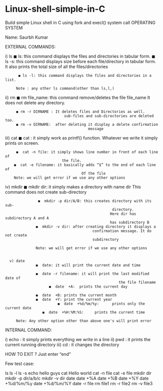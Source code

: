 # Linux-shell-simple-in-C
Build simple Linux shell in C using fork and execl() system call 
              OPERATING SYSTEM
              
Name: Saurbh Kumar

EXTERNAL COMMANDS:

i) ls
          ◼ ls:   this command displays the files and directories in tabular
                    form.
          ◼ ls -s: this command displays size before each file/directory in 
                       tabular form.
                       It also prints the total size of all the files/directories

          ◼ ls -l: this command displays the files and directories in a list.

         Note : any other ls command(other than ls,l,)

ii) rm
         ◼ rm file_name: this command remove/deletes the file file_name
                                    It does not delete any directory. 

         ◼ rm -r DIRNAME : It deletes files and Directories as well.
                               sub-files and sub-directories are deleted too.
         ◼ rm -v DIRNAME:  after deleting it display a delete confirmation 
                                          message

iii) cat
       ◼ cat :  it simply work as printf() function. Whatever we write it
                      simply prints on screen.
         
         ◼  cat -n file: it simply shows line number in front of each line of 
                              the file.
        ◼  cat -e filename: it basically adds “$” to the end of each line of 
                                       Of the file
        Note: we will get error if we use any other options 

 iv) mkdir
               ◼  mkdir dir: it simply makes a directory with name dir
                                         This command does not create sub-directory

                   ◼  mkdir -p dir/A/B: this creates directory with its sub-
                                                     directory.
                                                    Here dir has subdirectory A and A 
                                                    has subdirectory B
                  ◼  mkdir -v dir: after creating directory it displays a
                                            confirmation message. It do not create
                                            subdirectory
               
                  Note: we will get error if we use any other options                         
 

      v) date 
                  ◼  date: it will print the current date and time

                  ◼  date -r filename: it will print the last modified date of 
                                                        the file filename
                        ◼  date  +A:  prints the current day
  
                  ◼  date  +B: prints the current month           
                  ◼  date  +Y: print the current year
                            ◼  date  +%d/%m/%y:      prints only the current date
                     ◼  date  +%H:%M:%S:     prints the current time

         Note: Any other option other than above one's will print error

INTERNAL COMMAND:

   i) echo : it simply prints everything we write in a line
   ii) pwd : it prints the current running directory
   iii) cd :   it changes the directory

 HOW TO EXIT ?
 Just enter “end”    
      
Few test case:

ls
ls -l
ls -s
echo hello guys
cat
Hello world
cat -n file
cat -e file
mkdir dir
mkdir -p dir/a/b/c
mkdir -v dir
date
date  +%A
date  +%B
date  +%Y
date  +%d/%m/%y
date  +%d/%m/%Y
date -r file
rm file1
rm -r file2
rm -v file3


